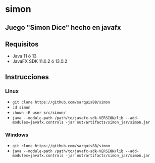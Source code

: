 # simon
## Juego "Simon Dice" hecho en javafx
## Requisitos
* Java 11 ó 13 
* JavaFX SDK 11.0.2 ó 13.0.2
## Instrucciones 
### Linux
* ```git clone https://github.com/sarquis88/simon```
* ```cd simon```
* ```chown -R user src/simon/```
* ```java --module-path /path/to/javafx-sdk-VERSION/lib --add-modules=javafx.controls -jar out/artifacts/simon_jar/simon.jar```
### Windows
* ```git clone https://github.com/sarquis88/simon```
* ```java --module-path /path/to/javafx-sdk-VERSION/lib --add-modules=javafx.controls -jar out/artifacts/simon_jar/simon.jar```
